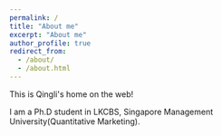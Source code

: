 ```yaml
---
permalink: /
title: "About me"
excerpt: "About me"
author_profile: true
redirect_from: 
  - /about/
  - /about.html
---
```


This is Qingli's home on the web!

I am a Ph.D student in LKCBS, Singapore Management University(Quantitative Marketing).